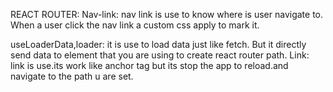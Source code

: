 REACT ROUTER:
Nav-link: nav link is use to know where is user navigate to. When a user click the nav link a custom css apply to mark it.

useLoaderData,loader: it is use to load data just like fetch. But it directly send data to element that you are using to create react router path.
Link: link is use.its work like anchor tag but its stop the app to reload.and navigate to the path u are set.



